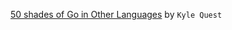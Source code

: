 [50 shades of Go in Other Languages](http://devs.cloudimmunity.com/gotchas-and-common-mistakes-in-go-golang/index.html) by `Kyle Quest`

